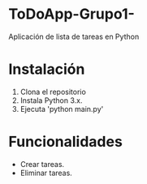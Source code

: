 # ToDoApp-Grupo1-
Aplicación de lista de tareas en Python

# Instalación
1. Clona el repositorio
2. Instala Python 3.x.
3. Ejecuta 'python main.py'

# Funcionalidades
- Crear tareas.
- Eliminar tareas.